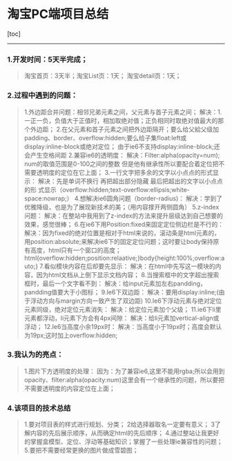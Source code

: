 ﻿# 淘宝PC端项目总结

[toc]

---

### 1.开发时间：5天半完成；
>淘宝首页：3天半；淘宝List页：1天； 淘宝detail页：1天；   
### 2.过程中遇到的问题：
>1.外边距合并问题：相邻兄弟元素之间，父元素与首子元素之间；
解决：1.一正一负，负值大于正值时，相加取绝对值；正负相同时取绝对值最大的那个外边距；
2.在父元素和首子元素之间把外边距隔开；要么给父給父级加padding、border、overflow:hidden;要么给子集float:left或display:inline-block或绝对定位；
由于ie6不支持display:inline-block;还会产生空格间距 
2.兼容ie6的透明度：
解决：Filter:alpha(opacity=num); num的取值范围是0-100之间的整数
但是他有继承性所以要配合着定位把不需要透明度的定位在它上面；
3.一行文字把多余的文字以小点点的形式显示：
解决：先是单词不换行 再把超出部分隐藏 最后把超出的文字以小点点的形                  式显示（overflow:hidden;text-overflow:ellipsis;white-space:nowrap;）
4.想解决ie6圆角问题（border-radius)：
解决：学到了优雅降级，也是为了展现新技术的美；（用内容撑开两侧圆角）
5.z-index问题：
解决：在整站中我用到了z-index的方法来提升层级达到自己想要的效果，感觉很棒；
6.在ie6下用Position:fixed来固定定位侧边栏是不行的：
解决：因为fixed的绝对位置是相对于html来说的，滚动条是html元素的，用position:absolute;来解决ie6下的固定定位问题；这时要让body保持原有高度，html只有一个窗口的高度；html{overflow:hidden;position:relaative;}body{height:100%;overflow:auto;}
7.看似模块内容在后却要先显示：
解决：在html中先写这一模块的内容，因为html文档从上倒下显示文档内容；
8.当搜索框中的文字超出搜索框时，最后一个文字看不到：
解决：给input元素加左右pandding，pandding值要大于小图标；
9.Ie6下双边距：
解决：要用display:inline;(由于浮动方向与margin方向一致产生了双边距)
10.Ie6下浮动元素与绝对定位元素同级，绝对定位元素消失：
解决：给定位元素加个父级；
11.ie6下li里元素都浮动，li元素下方会有4px间隙：
解决：给li元素加vertical-align或浮动；
12.Ie6当高度小余19px时：
解决：当高度小于19px时；高度会默认为19px;这时加上overflow:hidden;
### 3.我认为的亮点：
>1.图片下方透明度的处理：
因为：为了兼容ie6,这里不能用rgba;所以会用到opacity、filter:alpha(opacity:num)这里会有一个继承性的问题，所以要把不需要透明度的内容定位在上面；
### 4.该项目的技术总结
>1.要对项目表的样式进行规划、分类；
2给选择器取名一定要有意义；
3了解内容的先后展示顺序，从而确定html的先后顺序；
4.通过整站让我更好的掌握盒模型、定位、浮动等基础知识；掌握了一些处理ie兼容性的问题；
5.要把不需要经常更换的图片做成雪碧图；




